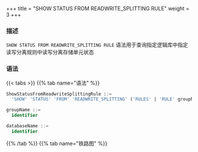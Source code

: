+++
title = "SHOW STATUS FROM READWRITE_SPLITTING RULE"
weight = 3
+++

### 描述

`SHOW STATUS FROM READWRITE_SPLITTING RULE` 语法用于查询指定逻辑库中指定读写分离规则中读写分离存储单元状态

### 语法

{{< tabs >}}
{{% tab name="语法" %}}
```sql
ShowStatusFromReadwriteSplittingRule ::=
  'SHOW' 'STATUS' 'FROM' 'READWRITE_SPLITTING' ('RULES' | 'RULE' groupName) ('FROM' databaseName)?

groupName ::=
  identifier

databaseName ::=
  identifier
```
{{% /tab %}}
{{% tab name="铁路图" %}}
<iframe frameborder="0" name="diagram" id="diagram" width="100%" height="100%"></iframe>
{{% /tab %}}
{{< /tabs >}}

### 补充说明

- 未指定 `databaseName` 时，默认是当前使用的 `DATABASE`。 如果也未使用 `DATABASE` 则会提示 `No database selected`。

### 返回值说明

| 列             | 说明           |
|----------------|---------------|
| resource       | 存储单元名称    |
| status         | 存储单元状态    |
| delay_time(ms) | 延迟时间        |

### 示例

- 查询指定逻辑库中指定读写分离规则中读写分离存储单元状态

```sql
SHOW STATUS FROM READWRITE_SPLITTING RULE ms_group_0 FROM test1;
```

```sql
mysql> SHOW STATUS FROM READWRITE_SPLITTING RULE ms_group_0 FROM test1;
+----------+---------+----------------+
| resource | status  | delay_time(ms) |
+----------+---------+----------------+
| su_0     | enabled | 0              |
| su_1     | enabled | 0              |
| ds_2     | enabled | 0              |
| ds_1     | enabled | 0              |
+----------+---------+----------------+
4 rows in set (0.01 sec)
```

- 查询指定逻辑库中所有读写分离存储单元状态

```sql
SHOW STATUS FROM READWRITE_SPLITTING RULES FROM test1;
```

```sql
mysql> SHOW STATUS FROM READWRITE_SPLITTING RULES FROM test1;
+----------+---------+----------------+
| resource | status  | delay_time(ms) |
+----------+---------+----------------+
| su_0     | enabled | 0              |
| su_1     | enabled | 0              |
| ds_2     | enabled | 0              |
| ds_1     | enabled | 0              |
+----------+---------+----------------+
4 rows in set (0.00 sec)
```

- 查询当前逻辑库中指定读写分离规则中读写分离存储单元状态

```sql
SHOW STATUS FROM READWRITE_SPLITTING RULE ms_group_0;
```

```sql
mysql> SHOW STATUS FROM READWRITE_SPLITTING RULE ms_group_0;
+----------+---------+----------------+
| resource | status  | delay_time(ms) |
+----------+---------+----------------+
| su_0     | enabled | 0              |
| su_1     | enabled | 0              |
| ds_2     | enabled | 0              |
| ds_1     | enabled | 0              |
+----------+---------+----------------+
4 rows in set (0.01 sec)
```

- 查询当前逻辑库中所有读写分离存储单元状态

```sql
mysql> SHOW STATUS FROM READWRITE_SPLITTING RULES;
```

```sql
mysql> SHOW STATUS FROM READWRITE_SPLITTING RULES;
+----------+---------+----------------+
| resource | status  | delay_time(ms) |
+----------+---------+----------------+
| su_0     | enabled | 0              |
| su_1     | enabled | 0              |
| ds_2     | enabled | 0              |
| ds_1     | enabled | 0              |
+----------+---------+----------------+
4 rows in set (0.01 sec)
```

### 保留字

`SHOW`、`STATUS`、`FROM`、`READWRITE_SPLITTING`、`RULE`、`RULES`

### 相关链接

- [保留字](/cn/reference/distsql/syntax/reserved-word/)